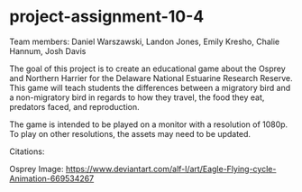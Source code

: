 # project-assignment-10-4
Team members: Daniel Warszawski, Landon Jones, Emily Kresho, Chalie Hannum, Josh Davis

The goal of this project is to create an educational game about the Osprey and Northern Harrier for the Delaware National Estuarine Research Reserve. This game will teach students the differences between a migratory bird and a non-migratory bird in regards to how they travel, the food they eat, predators faced, and reproduction.

The game is intended to be played on a monitor with a resolution of 1080p. To play on other resolutions, the assets may need to be updated.

Citations:

Osprey Image: https://www.deviantart.com/alf-l/art/Eagle-Flying-cycle-Animation-669534267
